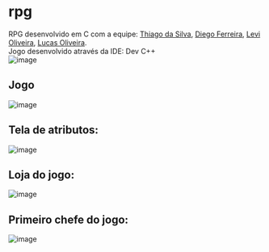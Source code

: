 # rpg
 RPG desenvolvido em C com a equipe: <a href="https://github.com/thigadasilva" target= "_blank">Thiago da Silva</a>, <a href="https://github.com/Vicente-Ferrerira" target= "_blank">Diego Ferreira</a>, <a href="https://github.com/Delete-Levi" target="_blank">Levi Oliveira</a>, <a href="https://github.com/bork772219" target= "_blank">Lucas Oliveira</a>. </br>
 Jogo desenvolvido através da IDE: Dev C++ </br>
 ![image](https://github.com/user-attachments/assets/9d453223-5e8c-44ed-996c-50896bf7be33)

## Jogo
![image](https://github.com/user-attachments/assets/3929c3eb-00cc-4a8b-bb94-efa51afd5deb)

## Tela de atributos:
 ![image](https://github.com/user-attachments/assets/2f1c54ef-4e78-4428-845f-cb55e312304a)
## Loja do jogo:
 ![image](https://github.com/user-attachments/assets/816d83d5-433a-4c95-9f3c-32fe0864ee9e)
## Primeiro chefe do jogo:
 ![image](https://github.com/user-attachments/assets/454df3b3-6b86-4ec7-9e42-00c05900ff25)



